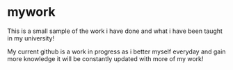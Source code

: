 # mywork
This is a small sample of the work i have done and what i have been taught in my university!


My current github is a work in progress as i better myself everyday and gain more knowledge it will be constantly updated with more of my work!


                                                 
